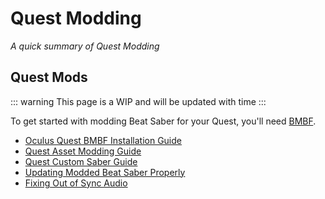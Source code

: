 # Quest Modding
_A quick summary of Quest Modding_

## Quest Mods
::: warning
This page is a WIP and will be updated with time
:::

To get started with modding Beat Saber for your Quest, you'll need [BMBF](https://github.com/kihecido/BMBF/releases). 
* [Oculus Quest BMBF Installation Guide](https://bsaber.com/oculus-quest-custom-songs/)
* [Quest Asset Modding Guide](https://github.com/sc2ad/beat-saber-community-wiki/blob/master/asset-modding-guide.md)
* [Quest Custom Saber Guide](https://github.com/RedBrumbler/BeatOnCustomSabers/blob/master/README.md)
* [Updating Modded Beat Saber Properly](https://www.reddit.com/r/OculusQuest/comments/citjsx/how_to_update_modded_beat_saber_properly_without/)
* [Fixing Out of Sync Audio](https://bsaber.com/quest-out-of-sync/)
